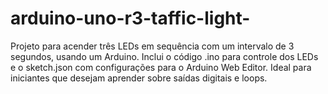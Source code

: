 # arduino-uno-r3-taffic-light-
Projeto para acender três LEDs em sequência com um intervalo de 3 segundos, usando um Arduino. Inclui o código .ino para controle dos LEDs e o sketch.json com configurações para o Arduino Web Editor. Ideal para iniciantes que desejam aprender sobre saídas digitais e loops.
